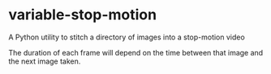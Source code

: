 # variable-stop-motion
A Python utility to stitch a directory of images into a stop-motion video

The duration of each frame will depend on the time between that image and the next image taken.
